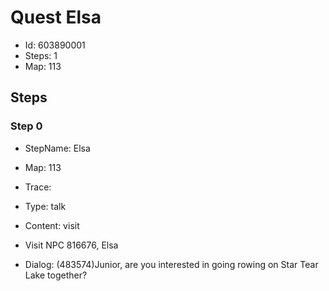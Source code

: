 # Quest Elsa

- Id: 603890001
- Steps: 1
- Map: 113

## Steps

### Step 0
- StepName:  Elsa
- Map:  113
- Trace:  
- Type:  talk
- Content:  visit
- Visit NPC 816676, Elsa

- Dialog: (483574)Junior, are you interested in going rowing on Star Tear Lake together?


